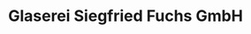 ---
title: "Glaserei Siegfried Fuchs GmbH"
url: /jena/glaserei-siegfried-fuchs-gmbh/
shop: Glaserei
---